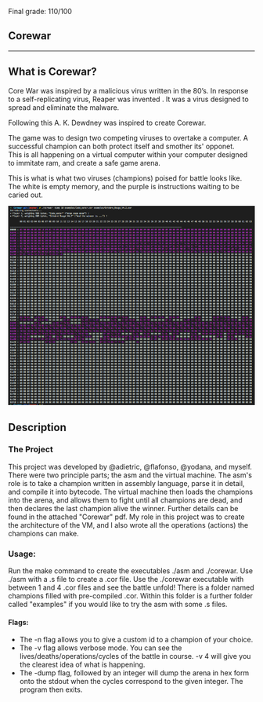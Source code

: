 Final grade: 110/100

## Corewar
---

## What is Corewar?

Core War was inspired by a malicious virus written in the 80’s. In response to a self-replicating virus, Reaper was invented . It was a virus designed to spread and eliminate the malware.

Following this A. K. Dewdney was inspired to create Corewar.

The game was to design two competing viruses to overtake a computer. A successful champion can both protect itself and smother its' opponet.  
This is all happening on a virtual computer within your computer designed to immitate ram, and create a safe game arena. 

This is what is what two viruses (champions) poised for battle looks like. The white is empty memory, and the purple is instructions waiting to be caried out. 

![Input](./corewar.png)
## Description

### The Project

This project was developed by @adietric, @flafonso, @yodana, and myself. There were two principle parts; the asm and the virtual machine. 
The asm's role is to take a champion written in assembly language, parse it in detail, and compile it into bytecode. 
The virtual machine then loads the champions into the arena, and allows them to fight until all champions are dead, and
then declares the last champion alive the winner. Further details can be found in the attached "Corewar" pdf. 
My role in this project was to create the architecture of the VM, and I also wrote all the operations (actions) the champions
can make. 

### Usage:

Run the make command to create the executables ./asm and ./corewar. Use ./asm with a .s file to create a .cor file. 
Use the ./corewar executable with between 1 and 4 .cor files and see the battle unfold! There is a folder named champions filled with pre-compiled .cor. Within this folder is a further folder called "examples" if you would like to try the asm with some .s files. 

#### Flags:
* The -n flag allows you to give a custom id to a champion of your choice. 
* The -v flag allows verbose mode. You can see the lives/deaths/operations/cycles of the battle in course. -v 4 will give you the clearest idea of what is happening. 
* The -dump flag, followed by an integer will dump the arena in hex form onto the stdout when the cycles correspond to the given integer. The program then exits. 
